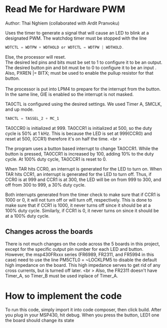 # Read Me for Hardware PWM
Author: Thai Nghiem (collaborated with Ardit Pranvoku)

Uses the timer to generate a signal that will cause an LED to blink at a designated PWM.
The watchdog timer must be stopped with the line 
```c
WDTCTL = WDTPW + WDTHOLD or WDTCTL = WDTPW | WDTHOLD.
```
Else, the processor will reset. <br />
The desired led pins and bits must be set to 1 to configure it to be an output.
The desired button pin and bit must be to 0 to configure it to be an input .<br />
Also,  PXREN |= BITX; must be used to enable the pullup resistor for that button. <br />    
The processor is put into LPM4 to prepare for the interrupt from the button. <br />
In the same line, GIE is enabled so the interrupt is not masked. <br />

TA0CTL is configured using the desired settings. We used Timer A, SMCLK, and up mode.
```c
TA0CTL = TASSEL_2 + MC_1
```

TA0CCR0 is initialized at 999.
TA0CCR1 is initialized at 500, so the duty cycle is 50% at 1 kHz. This is because the LED
is set at 999(CCR0) and reset at 500, (CCR1) therefore it's on half the time. <br \>

The program uses a button based interrupt to change TA0CCR1.
While the button is pressed, TA0CCR1 is increased by 100, adding 10% to the duty cycle.
At 100% duty cycle, TA0CCR1 is reset to 0. 

When TAR hits CCR0, an interrupt is generated for the LED to turn on. 
When TAR hits CCR1, an interrupt is generated for the LED to turn off.
Thus, if CCR0 is at 999 and CCR1 is at 300, the LED will be on from
999 to 300, and off from 300 to 999, a 30% duty cycle.

Both interrupts generated from the timer check to make sure that 
if CCR1 is 1000 or 0, it will not turn off or will turn off, respectively.
This is done to make sure that if CCR1 is 1000, it never turns off since it should be at a 100%
duty cycle.
Similarly, if CCR1 is 0, it never turns on since it should be at a 100% duty cycle.

## Changes across the boards
There is not much changes on the code across the 5 boards in this project, except for the specific output pin number for each LED and button. <br />
However, the msp430FRxxx series (FR6989, FR2311, and FR5994 in this case) need to use the line PM5CTL0 = ~LOCKLPM5 to disable the default high impedance on the board. 
This high impedance serves to get rid of any cross currents, but is turned off later. <br \>
Also, the FR2311 doesn't have Timer_A, so Timer_B must be used inplace of Timer_A.
# How to implement the code
To run this code, simply import it into code composer, then click build. 
After you plug in your MSP430, hit debug. When you press the button, LED1 one the board should change its state